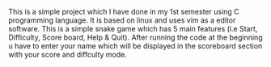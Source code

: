 This is a simple project which I have done in my 1st semester using C programming language.
It is based on linux and uses vim as a editor software. 
This is a simple snake game which has 5 main features (i.e Start, Difficulty, Score board, Help & Quit).
After running the code at the beginning u have to enter your name which will be displayed in the scoreboard section with your score and diffculty mode.
